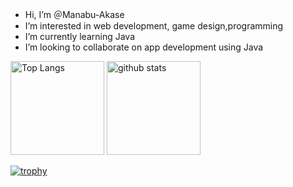 
-  Hi, I’m ＠Manabu-Akase
-  I’m interested in web development, game design,programming
-  I’m currently learning Java
-  I’m looking to collaborate on app development using Java


<p align="left"> 
  <img alt="Top Langs" height="150px" src="https://github-readme-stats.vercel.app/api/top-langs/?username=Manabu-Akase&layout=compact&show_icons=true&theme=onedark" />
  <img alt="github stats" height="150px" src="https://github-readme-stats.vercel.app/api?username=Manabu-Akase&theme=onedark&show_icons=ture" />
</p>

[![trophy](https://github-profile-trophy.vercel.app/?username=Manabu-akase&theme=onedark&column=7
)](https://github.com/ryo-ma/github-profile-trophy)


<!---
Manabu-Akase/Manabu-Akase is a ✨ special ✨ repository because its `README.md` (this file) appears on your GitHub profile.
You can click the Preview link to take a look at your changes.
--->
